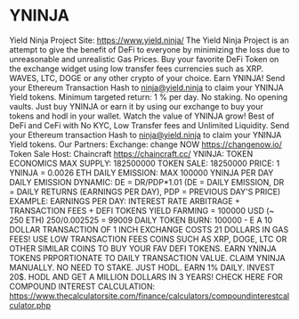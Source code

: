 # YNINJA
Yield Ninja
Project Site: https://www.yield.ninja/
The Yield Ninja Project is an attempt to give the benefit of DeFi to everyone by minimizing the loss due to unreasonable and unrealistic Gas Prices. 
Buy your favorite DeFi Token on the exchange widget using low transfer fees currencies such as XRP. WAVES, LTC, DOGE or any other crypto of your choice. 
Earn YNINJA! 
Send your Ethereum Transaction Hash to ninja@yield.ninja to claim your YNINJA Yield tokens. 
Minimum targeted return: 1 % per day. 
No staking. 
No opening vaults. 
Just buy YNINJA or earn it by using our exchange to buy your tokens and hodl in your wallet. 
Watch the value of YNINJA grow! Best of DeFi and CeFi with No KYC, Low Transfer fees and Unlimited Liquidity. 
Send your Ethereum transaction Hash to ninja@yield.ninja to claim your YNINJA Yield tokens. 
Our Partners: Exchange: change NOW https://changenow.io/
Token Sale Host: Chaincraft https://chaincraft.cc/ 
YNINJA: TOKEN ECONOMICS
MAX SUPPLY: 182500000
TOKEN SALE: 18250000
PRICE: 1 YNINJA = 0.0026 ETH
DAILY EMISSION: MAX 100000 YNINJA PER DAY
DAILY EMISSION DYNAMIC: 
DE = DR/PDP*1.01 
(DE = DAILY EMISSION, DR = DAILY RETURNS (EARNINGS PER DAY), PDP = PREVIOUS DAY'S PRICE)
EXAMPLE: EARNINGS PER DAY: INTEREST RATE ARBITRAGE + TRANSACTION FEES + DEFI TOKENS YIELD FARMING = 100000 USD (~ 250 ETH)
250/0.002525 = 99009
DAILY TOKEN BURN: 100000 - E
A 10 DOLLAR TRANSACTION OF 1 INCH EXCHANGE COSTS 21 DOLLARS IN GAS FEES!
USE LOW TRANSACTION FEES COINS SUCH AS XRP, DOGE, LTC OR OTHER SIMILAR COINS TO BUY YOUR FAV DEFI TOKENS.
EARN YNINJA TOKENS PRPORTIONATE TO DAILY TRANSACTION VALUE.
CLAIM YNINJA MANUALLY. 
NO NEED TO STAKE. JUST HODL. EARN 1% DAILY.
INVEST 20$. HODL AND GET A MILLION DOLLARS IN 3 YEARS!
CHECK HERE FOR COMPOUND INTEREST CALCULATION: https://www.thecalculatorsite.com/finance/calculators/compoundinterestcalculator.php
